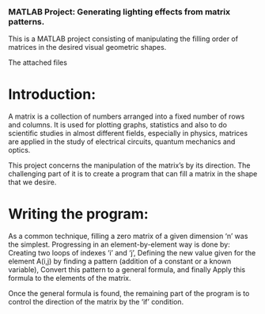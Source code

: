 ### MATLAB Project: Generating lighting effects from matrix patterns.

This is a MATLAB project consisting of manipulating the filling order of matrices in the desired visual geometric shapes.

The attached files

# Introduction:
A matrix is a collection of numbers arranged into a fixed number of rows and columns. It is used for plotting graphs, statistics and also to do scientific studies in almost different fields, especially in physics, matrices are applied in the study of electrical circuits, quantum mechanics and optics.

This project concerns the manipulation of the matrix’s by its direction. The challenging part of it is to create a program that can fill a matrix in the shape that we desire.

# Writing the program:
As a common technique, filling a zero matrix of a given dimension ‘n’ was the simplest. Progressing in an element-by-element way is done by: Creating two loops of indexes ‘i’ and ‘j’, Defining the new value given for the element A(i,j) by finding a pattern (addition of a constant or a known variable), Convert this pattern to a general formula, and finally Apply this formula to the elements of the matrix.

Once the general formula is found, the remaining part of the program is to control the direction of the matrix by the ‘if’ condition.

